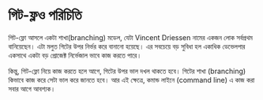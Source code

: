 # গিট-ফ্লও পরিচিতি

গিট-ফ্লো আসলে একটা শাখা\(branching\) মডেল, যেটা Vincent Driessen নামের একজন লোক সর্বপ্রথম বানিয়েছেন। এটা মলুত গিটের উপর নির্ভর করে বানানো হয়েছে। এর সবচেয়ে বড় সুবিধা হল একাধিক ডেভেলপার একসাথে একটা বড় প্রোজেক্ট নির্ভেজাল ভাবে কাজ করতে পারে।

কিন্তু, গিট-ফ্লো নিয়ে কাজ করতে হলে আগে, গিটের উপর ভাল দখল থাকতে হবে। গিটের শাখা \(branching\) কিভাবে কাজ করে সেটা ভাল করে জানতে হবে। আর এই ক্ষেত্রে, কমান্ড লাইনে \(command line\) এ কাজ করা সবার আগে আবশ্যক।

